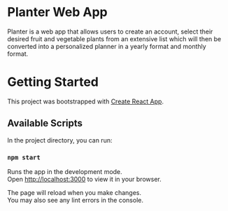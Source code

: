# Planter Web App
Planter is a web app that allows users to create an account, select their desired fruit and vegetable plants from an extensive list which will then be converted into a personalized planner in a yearly format and monthly format. 


# Getting Started

This project was bootstrapped with [Create React App](https://github.com/facebook/create-react-app).

## Available Scripts

In the project directory, you can run:

### `npm start`

Runs the app in the development mode.\
Open [http://localhost:3000](http://localhost:3000) to view it in your browser.

The page will reload when you make changes.\
You may also see any lint errors in the console.

